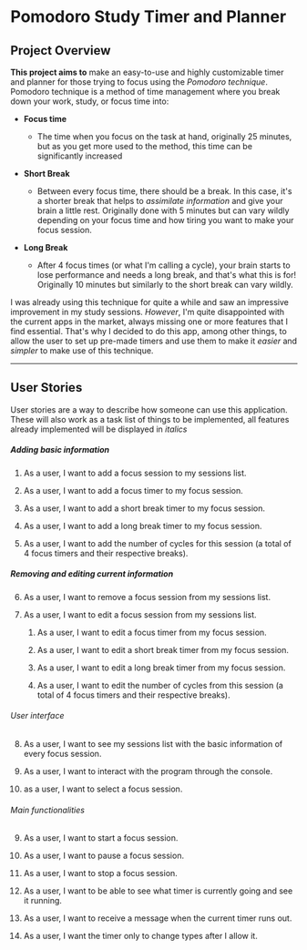 # Pomodoro Study Timer and Planner

## Project Overview

 **This project aims to** make an easy-to-use and highly customizable timer and planner for those trying to focus using 
 the *Pomodoro technique*. Pomodoro technique is a method of time management where you break down your work, study, or 
 focus time into:

- **Focus time**
   - The time when you focus on the task at hand, originally 25 minutes, but as you get more used to the method, this time
   can be significantly increased
   
- **Short Break**
   -  Between every focus time, there should be a break. In this case, it's a shorter break that helps to *assimilate 
    information* and give your brain a little rest. Originally done with 5 minutes but can vary wildly depending on your 
    focus time and how tiring you want to make your focus session.
    
- **Long Break**
    - After 4 focus times (or what I'm calling a cycle), your brain starts to lose performance and needs a long break,
    and that's what this is for! Originally 10 minutes but similarly to the short break can vary wildly. 

 I was already using this technique for quite a while and saw an impressive improvement in my study sessions. *However*, 
 I'm quite disappointed with the current apps in the market, always missing one or more features that I find essential. 
 That's why I decided to do this app, among other things, to allow the user to set up pre-made timers and use them to 
 make it *easier* and *simpler* to make use of this technique.
 
 ---
 
## User Stories
User stories are a way to describe how someone can use this application. These will also work as a task list of things 
to be implemented, all features already implemented will be displayed in *italics*

##### Adding basic information
1. As a user, I want to add a focus session to my sessions list.

2. As a user, I want to add a focus timer to my focus session.
3. As a user, I want to add a short break timer to my focus session.
4. As a user, I want to add a long break timer to my focus session.
5. As a user, I want to add the number of cycles for this session (a total of 4 focus timers and their respective 
breaks).

##### Removing and editing current information 
6. As a user, I want to remove a focus session from my sessions list.

7. As a user, I want to edit a focus session from my sessions list.
    1. As a user, I want to edit a focus timer from my focus session.
    
    2. As a user, I want to edit a short break timer from my focus session.
    3. As a user, I want to edit a long break timer from my focus session.
    4. As a user, I want to edit the number of cycles from this session (a total of 4 focus timers and their respective 
    breaks).
    
###### User interface
8. As a user, I want to see my sessions list with the basic information of every focus session.

13. As a user, I want to interact with the program through the console.
14. as a user, I want to select a focus session.

###### Main functionalities
9. As a user, I want to start a focus session.

10. As a user, I want to pause a focus session.
11. As a user, I want to stop a focus session.
12. As a user, I want to be able to see what timer is currently going and see it running.
15. As a user, I want to receive a message when the current timer runs out.
16. As a user, I want the timer only to change types after I allow it.
